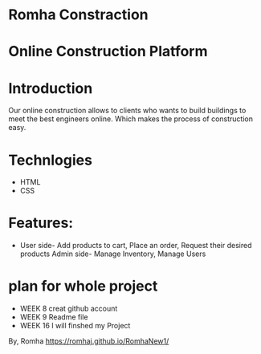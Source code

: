 # Romha Constraction
# Online Construction Platform


# Introduction
Our online construction allows to clients who wants to build buildings to meet the best engineers online. Which makes the process of construction easy.

# Technlogies 
* HTML
* CSS

# Features:
* User side- Add products to cart, Place an order, Request their desired products Admin side-
Manage Inventory, Manage Users

# plan for whole project
* WEEK 8 creat github account
* WEEK 9 Readme file
* WEEK 16 I will finshed my Project

By, Romha
https://romhaj.github.io/RomhaNew1/

